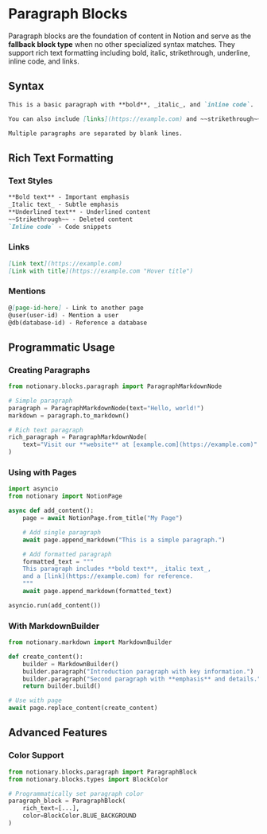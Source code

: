 # Paragraph Blocks

Paragraph blocks are the foundation of content in Notion and serve as the **fallback block type** when no other specialized syntax matches. They support rich text formatting including bold, italic, strikethrough, underline, inline code, and links.

## Syntax

```markdown
This is a basic paragraph with **bold**, _italic_, and `inline code`.

You can also include [links](https://example.com) and ~~strikethrough~~ text.

Multiple paragraphs are separated by blank lines.
```

## Rich Text Formatting

### Text Styles

```markdown
**Bold text** - Important emphasis
_Italic text_ - Subtle emphasis
**Underlined text** - Underlined content
~~Strikethrough~~ - Deleted content
`Inline code` - Code snippets
```

### Links

```markdown
[Link text](https://example.com)
[Link with title](https://example.com "Hover title")
```

### Mentions

```markdown
@[page-id-here] - Link to another page
@user(user-id) - Mention a user
@db(database-id) - Reference a database
```

## Programmatic Usage

### Creating Paragraphs

```python
from notionary.blocks.paragraph import ParagraphMarkdownNode

# Simple paragraph
paragraph = ParagraphMarkdownNode(text="Hello, world!")
markdown = paragraph.to_markdown()

# Rich text paragraph
rich_paragraph = ParagraphMarkdownNode(
    text="Visit our **website** at [example.com](https://example.com)"
)
```

### Using with Pages

```python
import asyncio
from notionary import NotionPage

async def add_content():
    page = await NotionPage.from_title("My Page")

    # Add single paragraph
    await page.append_markdown("This is a simple paragraph.")

    # Add formatted paragraph
    formatted_text = """
    This paragraph includes **bold text**, _italic text_,
    and a [link](https://example.com) for reference.
    """
    await page.append_markdown(formatted_text)

asyncio.run(add_content())
```

### With MarkdownBuilder

```python
from notionary.markdown import MarkdownBuilder

def create_content():
    builder = MarkdownBuilder()
    builder.paragraph("Introduction paragraph with key information.")
    builder.paragraph("Second paragraph with **emphasis** and details.")
    return builder.build()

# Use with page
await page.replace_content(create_content)
```

## Advanced Features

### Color Support

```python
from notionary.blocks.paragraph import ParagraphBlock
from notionary.blocks.types import BlockColor

# Programmatically set paragraph color
paragraph_block = ParagraphBlock(
    rich_text=[...],
    color=BlockColor.BLUE_BACKGROUND
)
```

